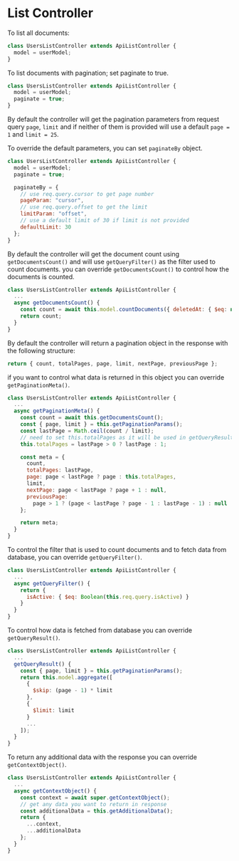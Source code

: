 # List Controller

To list all documents:

```javascript
class UsersListController extends ApiListController {
  model = userModel;
}
```

To list documents with pagination; set paginate to true.

```javascript
class UsersListController extends ApiListController {
  model = userModel;
  paginate = true;
}
```

By default the controller will get the pagination parameters from request query `page`, `limit` and if neither of them is provided will use a default `page = 1` and `limit = 25`.

To override the default parameters, you can set `paginateBy` object.

```javascript
class UsersListController extends ApiListController {
  model = userModel;
  paginate = true;

  paginateBy = {
    // use req.query.cursor to get page number
    pageParam: "cursor",
    // use req.query.offset to get the limit
    limitParam: "offset",
    // use a default limit of 30 if limit is not provided
    defaultLimit: 30
  };
}
```

By default the controller will get the document count using `getDocumentsCount()` and will use `getQueryFilter()` as the filter used to count documents. you can override `getDocumentsCount()` to control how the documents is counted.

```javascript
class UsersListController extends ApiListController {
  ...
  async getDocumentsCount() {
    const count = await this.model.countDocuments({ deletedAt: { $eq: null } });
    return count;
  }
}
```

By default the controller will return a pagination object in the response with the following structure:

```javascript
return { count, totalPages, page, limit, nextPage, previousPage };
```

if you want to control what data is returned in this object you can override `getPaginationMeta()`.

```javascript
class UsersListController extends ApiListController {
  ...
  async getPaginationMeta() {
    const count = await this.getDocumentsCount();
    const { page, limit } = this.getPaginationParams();
    const lastPage = Math.ceil(count / limit);
    // need to set this.totalPages as it will be used in getQueryResult
    this.totalPages = lastPage > 0 ? lastPage : 1;

    const meta = {
      count,
      totalPages: lastPage,
      page: page < lastPage ? page : this.totalPages,
      limit,
      nextPage: page < lastPage ? page + 1 : null,
      previousPage:
        page > 1 ? (page < lastPage ? page - 1 : lastPage - 1) : null
    };

    return meta;
  }
}
```

To control the filter that is used to count documents and to fetch data from database, you can override `getQueryFilter()`.

```javascript
class UsersListController extends ApiListController {
  ...
  async getQueryFilter() {
    return {
      isActive: { $eq: Boolean(this.req.query.isActive) }
    }
  }
}
```

To control how data is fetched from database you can override `getQueryResult()`.

```javascript
class UsersListController extends ApiListController {
  ...
  getQueryResult() {
    const { page, limit } = this.getPaginationParams();
    return this.model.aggregate([
      {
        $skip: (page - 1) * limit
      },
      {
        $limit: limit
      }
      ...
    ]);
  }
}
```

To return any additional data with the response you can override `getContextObject()`.

```javascript
class UsersListController extends ApiListController {
  ...
  async getContextObject() {
    const context = await super.getContextObject();
    // get any data you want to return in response
    const additionalData = this.getAdditionalData();
    return {
      ...context,
      ...additionalData
    };
  }
}
```
